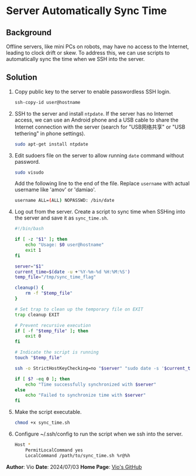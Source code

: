 # Server Automatically Sync Time

## Background

Offline servers, like mini PCs on robots, may have no access to the Internet, leading to clock drift or skew. To address this, we can use scripts to automatically sync the time when we SSH into the server.

## Solution

1. Copy public key to the server to enable passwordless SSH login.

    ```bash
    ssh-copy-id user@hostname
    ```

2. SSH to the server and install `ntpdate`. If the server has no Internet access, we can use an Android phone and a USB cable to share the Internet connection with the server (search for "USB网络共享" or "USB tethering" in phone settings).

    ```bash
    sudo apt-get install ntpdate
    ```

3. Edit sudoers file on the server to allow running `date` command without password.

    ```bash
    sudo visudo
    ```

    Add the following line to the end of the file. Replace `username` with actual username like 'amov' or 'damiao'.

    ```bash
    username ALL=(ALL) NOPASSWD: /bin/date
    ```

4. Log out from the server. Create a script to sync time when SSHing into the server and save it as `sync_time.sh`.

    ```bash
    #!/bin/bash

    if [ -z "$1" ]; then
        echo "Usage: $0 user@hostname"
        exit 1
    fi

    server="$1"
    current_time=$(date -u +'%Y-%m-%d %H:%M:%S')
    temp_file="/tmp/sync_time_flag"

    cleanup() {
        rm -f "$temp_file"
    }

    # Set trap to clean up the temporary file on EXIT
    trap cleanup EXIT

    # Prevent recursive execution
    if [ -f "$temp_file" ]; then
        exit 0
    fi

    # Indicate the script is running
    touch "$temp_file"

    ssh -o StrictHostKeyChecking=no "$server" "sudo date -s '$current_time'"

    if [ $? -eq 0 ]; then
        echo "Time successfully synchronized with $server"
    else
        echo "Failed to synchronize time with $server"
    fi

    ```

5. Make the script executable.

    ```bash
    chmod +x sync_time.sh
    ```

6. Configure ~/.ssh/config to run the script when we ssh into the server.

    ```bash
    Host *
        PermitLocalCommand yes
        LocalCommand /path/to/sync_time.sh %r@%h
    ```

**Author**: Vio
**Date**: 2024/07/03
**Home Page**: [Vio's GitHub](https://github.com/coolzz27)
